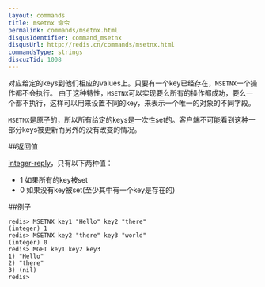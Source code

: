 ```yaml
---
layout: commands
title: msetnx 命令
permalink: commands/msetnx.html
disqusIdentifier: command_msetnx
disqusUrl: http://redis.cn/commands/msetnx.html
commandsType: strings
discuzTid: 1008
---
```


对应给定的keys到他们相应的values上。只要有一个key已经存在，`MSETNX`一个操作都不会执行。 由于这种特性，`MSETNX`可以实现要么所有的操作都成功，要么一个都不执行，这样可以用来设置不同的key，来表示一个唯一的对象的不同字段。

`MSETNX`是原子的，所以所有给定的keys是一次性set的。客户端不可能看到这种一部分keys被更新而另外的没有改变的情况。

##返回值

[integer-reply](/topics/protocol.html#integer-reply)，只有以下两种值：

- 1 如果所有的key被set
- 0 如果没有key被set(至少其中有一个key是存在的)

##例子

	redis> MSETNX key1 "Hello" key2 "there"
	(integer) 1
	redis> MSETNX key2 "there" key3 "world"
	(integer) 0
	redis> MGET key1 key2 key3
	1) "Hello"
	2) "there"
	3) (nil)
	redis> 